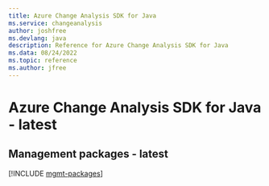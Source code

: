 ```yaml
---
title: Azure Change Analysis SDK for Java
ms.service: changeanalysis
author: joshfree
ms.devlang: java
description: Reference for Azure Change Analysis SDK for Java
ms.data: 08/24/2022
ms.topic: reference
ms.author: jfree
---
```

# Azure Change Analysis SDK for Java - latest

## Management packages - latest
[!INCLUDE [mgmt-packages](change-analysis-mgmt-index.md)]
